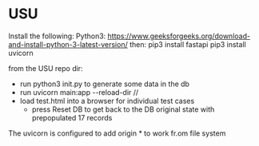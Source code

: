 # USU
Install the following:
Python3:
https://www.geeksforgeeks.org/download-and-install-python-3-latest-version/
then:
pip3 install fastapi
pip3 install uvicorn

from the USU repo dir:
- run python3 init.py to generate some data in the db
- run uvicorn main:app --reload-dir /<path to the repo directory>/
- load test.html into a browser for individual test cases
    - press Reset DB to get back to the DB original state with prepopulated 17 records

The uvicorn is configured to add origin * to work fr.om file system
